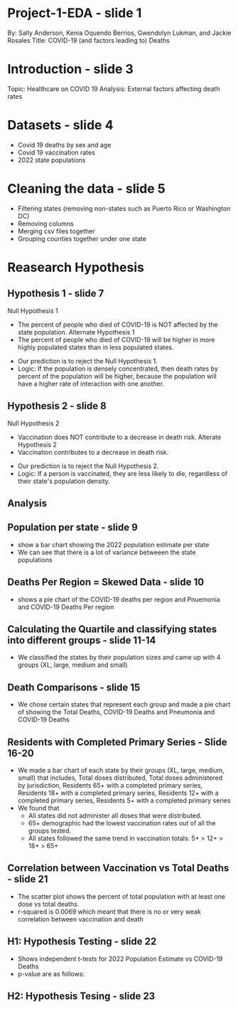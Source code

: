 # Project-1-EDA - slide 1
By: Sally Anderson, Kenia Oquendo Berrios, Gwendolyn Lukman, and Jackie Rosales
Title: COVID-19 (and factors leading to) Deaths

# Introduction - slide 3
Topic: Healthcare on COVID 19
Analysis: External factors affecting death rates

# Datasets - slide 4
- Covid 19 deaths by sex and age
- Covid 19 vaccination rates
- 2022 state populations

# Cleaning the data - slide 5
- Filtering states (removing non-states such as Puerto Rico or Washington DC)
- Removing columns 
- Merging csv files together
- Grouping counties together under one state

# Reasearch Hypothesis
## Hypothesis 1 - slide 7
Null Hypothesis 1
- The percent of people who died of COVID-19 is NOT affected by the state population.
Alternate Hypothesis 1
- The percent of people who died of COVID-19 will be higher in more highly populated states than in less populated states.

* Our prediction is to reject the Null Hypothesis 1.
* Logic: If the population is densely concentrated, then death rates by percent of the population will be higher, because the population will have a higher rate of interaction with one another.

## Hypothesis 2 - slide 8
Null Hypothesis 2
- Vaccination does NOT contribute to a decrease in death risk.
Alterate Hypothesis 2
- Vaccination contributes to a decrease in death risk.
* Our prediction is to reject the Null Hypothesis 2.
* Logic: If a person is vaccinated, they are less likely to die, regardless of their state's population density.


## Analysis
## Population per state - slide 9
- show a bar chart showing the 2022 population estimate per state
- We can see that there is a lot of variance betweeen the state populations

## Deaths Per Region = Skewed Data - slide 10
- shows a pie chart of the COVID-19 deaths per region and Pnuemonia and COVID-19 Deaths Per region

## Calculating the Quartile and classifying states into different groups - slide 11-14
- We classified the states by their population sizes and came up with 4 groups (XL, large, medium and small)

## Death Comparisons - slide 15
- We chose certain states that represent each group and made a pie chart of showing the Total Deaths, COVID-19 Deaths and Pneumonia and COVID-19 Deaths

## Residents with Completed Primary Series - Slide 16-20
- We made a bar chart of each state by their groups (XL, large, medium, small) that includes, Total doses distributed, Total doses administered by jurisdiction, Residents 65+ with a completed primary series, Residents 18+ with a completed primary series, Residents 12+ with a completed primary series, Residents 5+ with a completed primary series
- We found that 
    - All states did not administer all doses that were distributed.
    - 65+ demographic had the lowest vaccination rates out of all the groups tested.
    - All states followed the same trend in vaccination totals: 5+ > 12+ > 18+ > 65+

## Correlation between Vaccination vs Total Deaths - slide 21
- The scatter plot shows the percent of total population with at least one dose vs total deaths.
- r-squared is 0.0069 which meant that there is no or very weak correlation between vaccination and death

## H1: Hypothesis Testing - slide 22
- Shows independent t-tests for 2022 Population Estimate vs COVID-19 Deaths
- p-value are as follows: 


## H2: Hypothesis Tesing - slide 23

